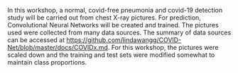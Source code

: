 In this workshop, a normal, covid-free pneumonia and covid-19 detection study will be carried out from chest X-ray pictures. For prediction, Convolutional Neural Networks will be created and trained. The pictures used were collected from many data sources. The summary of data sources can be accessed at https://github.com/lindawangg/COVID-Net/blob/master/docs/COVIDx.md. For this workshop, the pictures were scaled down and the training and test sets were modified somewhat to maintain class proportions.
